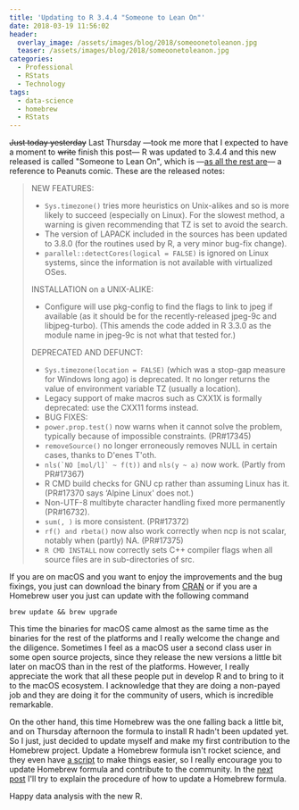 ```yaml
---
title: 'Updating to R 3.4.4 "Someone to Lean On"'
date: 2018-03-19 11:56:02
header:
  overlay_image: /assets/images/blog/2018/someoonetoleanon.jpg
  teaser: /assets/images/blog/2018/someoonetoleanon.jpg
categories:
  - Professional
  - RStats
  - Technology
tags:
  - data-science
  - homebrew
  - RStats
---
```

~~Just today yesterday~~ Last Thursday —took me more that I expected to have a moment to ~~write~~ finish this post— R was updated to 3.4.4 and this new released is called "Someone to Lean On", which is —[as all the rest are](http://livefreeordichotomize.com/2017/09/28/r-release-names/)— a reference to Peanuts comic. These are the released notes:

> NEW FEATURES:
>
>   * `Sys.timezone()` tries more heuristics on Unix-alikes and so is more likely to succeed (especially on Linux).  For the slowest method, a warning is given recommending that TZ is set to avoid the search.
>   * The version of LAPACK included in the sources has been updated to 3.8.0 (for the routines used by R, a very minor bug-fix change).
>   * `parallel::detectCores(logical = FALSE)` is ignored on Linux systems, since the information is not available with virtualized OSes.
>
> INSTALLATION on a UNIX-ALIKE:
>
>   * Configure will use pkg-config to find the flags to link to jpeg if available (as it should be for the recently-released jpeg-9c and libjpeg-turbo).  (This amends the code added in R 3.3.0 as the module name in jpeg-9c is not what that tested for.)
>
> DEPRECATED AND DEFUNCT:
>
>   * `Sys.timezone(location = FALSE)` (which was a stop-gap measure for Windows long ago) is deprecated.  It no longer returns the value of environment variable TZ (usually a location).
>   * Legacy support of make macros such as CXX1X is formally deprecated: use the CXX11 forms instead.
>   * BUG FIXES:
>   * `power.prop.test()` now warns when it cannot solve the problem, typically because of impossible constraints. (PR#17345)
>   * `removeSource()` no longer erroneously removes NULL in certain cases, thanks to D'enes T'oth.
>   * ``nls(`NO [mol/l]` ~ f(t))`` and `nls(y ~ a)` now work.  (Partly from PR#17367)
>   * R CMD build checks for GNU cp rather than assuming Linux has it. (PR#17370 says &#8216;Alpine Linux' does not.)
>   * Non-UTF-8 multibyte character handling fixed more permanently  (PR#16732).
>   * `sum(, )` is more consistent. (PR#17372)
>   * `rf() and rbeta()` now also work correctly when ncp is not scalar, notably when (partly) NA.  (PR#17375)
>   * `R CMD INSTALL` now correctly sets C++ compiler flags when all source files are in sub-directories of src.

If you are on macOS and you want to enjoy the improvements and the bug fixings, you just can download the binary from [CRAN](https://cran.r-project.org/bin/macosx/) or if you are a Homebrew user you just can update with the following command

```shell
brew update && brew upgrade
```

This time the binaries for macOS came almost as the same time as the binaries for the rest of the platforms and I really welcome the change and the diligence. Sometimes I feel as a macOS user a second class user in some open source projects, since they release the new versions a little bit later on macOS than in the rest of the platforms. However, I really appreciate the work that all these people put in develop R and to bring to it to the macOS ecosystem. I acknowledge that they are doing a non-payed job and they are doing it for the community of users, which is incredible remarkable.

On the other hand, this time Homebrew was the one falling back a little bit, and on Thursday afternoon the formula to install R hadn't been updated yet. So I just, just decided to update myself and make my first contribution to the Homebrew project. Update a Homebrew formula isn't rocket science, and they even have [a script](https://github.com/Homebrew/homebrew-core/blob/master/CONTRIBUTING.md#submit-a-version-upgrade-for-the-foo-formula) to make things easier, so I really encourage you to update Homebrew formula and contribute to the community. In the [next post](/blog/2018/03/19/how-i-updated-the-r-formula-in-homebrew/) I'll try to explain the procedure of how to update a Homebrew formula.

Happy data analysis with the new R.
